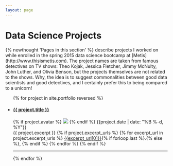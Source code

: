 ```yaml
---
layout: page
---
```


  <h1 class="content-listing-header sans">Data Science Projects</h1>
  {% newthought 'Pages in this section' %} describe projects I worked on while enrolled in the spring 2015 data science bootcamp at [Metis](http://www.thisismetis.com). The project names are taken from famous detectives on TV shows: Theo Kojak, Jessica Fletcher, Jimmy McNulty, John Luther, and Olivia Benson, but the projects themselves are not related to the shows.  Why, the idea is to suggest commonalities between good data scientists and good detectives, and I certainly prefer this to being compared to a unicorn!
  <ul class="content">
    {% for project in site.portfolio reversed %}
      <li class="listing">
        <a href="{{ project.url }}"><h4 class="contrast">{{ project.title }}</h4></a>
        {% if project.avatar %}
          <span class="marginnote"><img class="fullwidth" src="/assets/img/avatars/{{project.avatar}}" /></span>
        {% endif %}
        <span class="smaller">{{project.date | date: "%B %-d, %Y"}}</span>  <br/>
        {{ project.excerpt }}
        {% if project.excerpt_urls %}
          {% for excerpt_url in project.excerpt_urls %}
            <a href="{{site.url}}/assets/img/{{excerpt_url[1]}}">{{excerpt_url[0]}}</a>{% if forloop.last %}.{% else %}, {% endif %}
          {% endfor %}
        {% endif %}
        <hr class="slender">
      </li>
    {% endfor %}
  </ul>